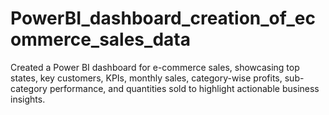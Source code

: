 # PowerBI_dashboard_creation_of_ecommerce_sales_data
Created a Power BI dashboard for e-commerce sales, showcasing top states, key customers, KPIs, monthly sales, category-wise profits, sub-category performance, and quantities sold to highlight actionable business insights.
